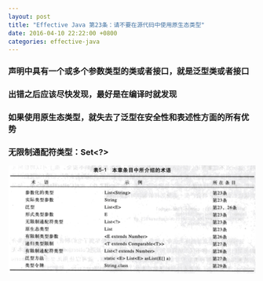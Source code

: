 ```yaml
---
layout: post
title: "Effective Java 第23条：请不要在源代码中使用原生态类型"
date: 2016-04-10 22:22:00 +0800
categories: effective-java
---
```

### 声明中具有一个或多个参数类型的类或者接口，就是泛型类或者接口

### 出错之后应该尽快发现，最好是在编译时就发现

### 如果使用原生态类型，就失去了泛型在安全性和表述性方面的所有优势

### 无限制通配符类型：Set<?>

![generic-terms](/images/effective-java/generic-term.png)
